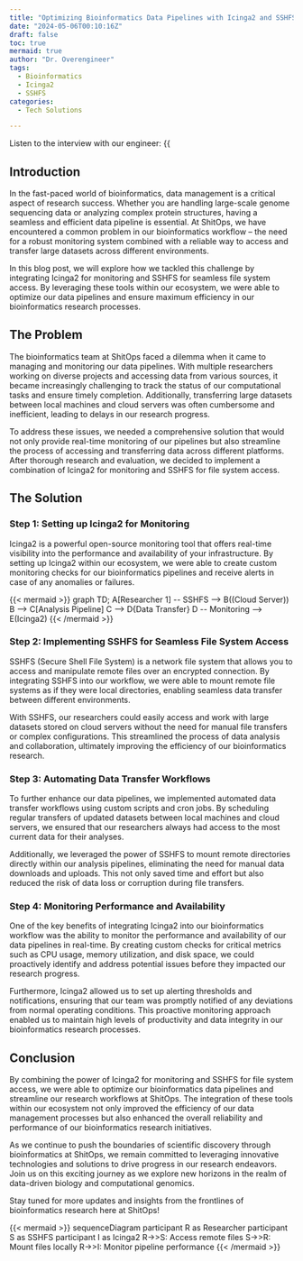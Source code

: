 ```yaml
---
title: "Optimizing Bioinformatics Data Pipelines with Icinga2 and SSHFS"
date: "2024-05-06T00:10:16Z"
draft: false
toc: true
mermaid: true
author: "Dr. Overengineer"
tags:
  - Bioinformatics
  - Icinga2
  - SSHFS
categories:
  - Tech Solutions

---
```


Listen to the interview with our engineer: {{<audio src="https://s3.chaops.de/shitops/podcasts/optimizing-bioinformatics-data-pipelines-with-icinga2-and-sshfs.mp3" class="audio">}}

## Introduction

In the fast-paced world of bioinformatics, data management is a critical aspect of research success. Whether you are handling large-scale genome sequencing data or analyzing complex protein structures, having a seamless and efficient data pipeline is essential. At ShitOps, we have encountered a common problem in our bioinformatics workflow – the need for a robust monitoring system combined with a reliable way to access and transfer large datasets across different environments.

In this blog post, we will explore how we tackled this challenge by integrating Icinga2 for monitoring and SSHFS for seamless file system access. By leveraging these tools within our ecosystem, we were able to optimize our data pipelines and ensure maximum efficiency in our bioinformatics research processes.

## The Problem

The bioinformatics team at ShitOps faced a dilemma when it came to managing and monitoring our data pipelines. With multiple researchers working on diverse projects and accessing data from various sources, it became increasingly challenging to track the status of our computational tasks and ensure timely completion. Additionally, transferring large datasets between local machines and cloud servers was often cumbersome and inefficient, leading to delays in our research progress.

To address these issues, we needed a comprehensive solution that would not only provide real-time monitoring of our pipelines but also streamline the process of accessing and transferring data across different platforms. After thorough research and evaluation, we decided to implement a combination of Icinga2 for monitoring and SSHFS for file system access.

## The Solution

### Step 1: Setting up Icinga2 for Monitoring

Icinga2 is a powerful open-source monitoring tool that offers real-time visibility into the performance and availability of your infrastructure. By setting up Icinga2 within our ecosystem, we were able to create custom monitoring checks for our bioinformatics pipelines and receive alerts in case of any anomalies or failures.

{{< mermaid >}}
graph TD;
    A[Researcher 1] -- SSHFS --> B((Cloud Server))
    B --> C[Analysis Pipeline]
    C --> D{Data Transfer}
    D -- Monitoring --> E(Icinga2)
{{< /mermaid >}}

### Step 2: Implementing SSHFS for Seamless File System Access

SSHFS (Secure Shell File System) is a network file system that allows you to access and manipulate remote files over an encrypted connection. By integrating SSHFS into our workflow, we were able to mount remote file systems as if they were local directories, enabling seamless data transfer between different environments.

With SSHFS, our researchers could easily access and work with large datasets stored on cloud servers without the need for manual file transfers or complex configurations. This streamlined the process of data analysis and collaboration, ultimately improving the efficiency of our bioinformatics research.

### Step 3: Automating Data Transfer Workflows

To further enhance our data pipelines, we implemented automated data transfer workflows using custom scripts and cron jobs. By scheduling regular transfers of updated datasets between local machines and cloud servers, we ensured that our researchers always had access to the most current data for their analyses.

Additionally, we leveraged the power of SSHFS to mount remote directories directly within our analysis pipelines, eliminating the need for manual data downloads and uploads. This not only saved time and effort but also reduced the risk of data loss or corruption during file transfers.

### Step 4: Monitoring Performance and Availability

One of the key benefits of integrating Icinga2 into our bioinformatics workflow was the ability to monitor the performance and availability of our data pipelines in real-time. By creating custom checks for critical metrics such as CPU usage, memory utilization, and disk space, we could proactively identify and address potential issues before they impacted our research progress.

Furthermore, Icinga2 allowed us to set up alerting thresholds and notifications, ensuring that our team was promptly notified of any deviations from normal operating conditions. This proactive monitoring approach enabled us to maintain high levels of productivity and data integrity in our bioinformatics research processes.

## Conclusion

By combining the power of Icinga2 for monitoring and SSHFS for file system access, we were able to optimize our bioinformatics data pipelines and streamline our research workflows at ShitOps. The integration of these tools within our ecosystem not only improved the efficiency of our data management processes but also enhanced the overall reliability and performance of our bioinformatics research initiatives.

As we continue to push the boundaries of scientific discovery through bioinformatics at ShitOps, we remain committed to leveraging innovative technologies and solutions to drive progress in our research endeavors. Join us on this exciting journey as we explore new horizons in the realm of data-driven biology and computational genomics.

Stay tuned for more updates and insights from the frontlines of bioinformatics research here at ShitOps!

{{< mermaid >}}
sequenceDiagram
    participant R as Researcher
    participant S as SSHFS
    participant I as Icinga2
    R->>S: Access remote files
    S->>R: Mount files locally
    R->>I: Monitor pipeline performance
{{< /mermaid >}}